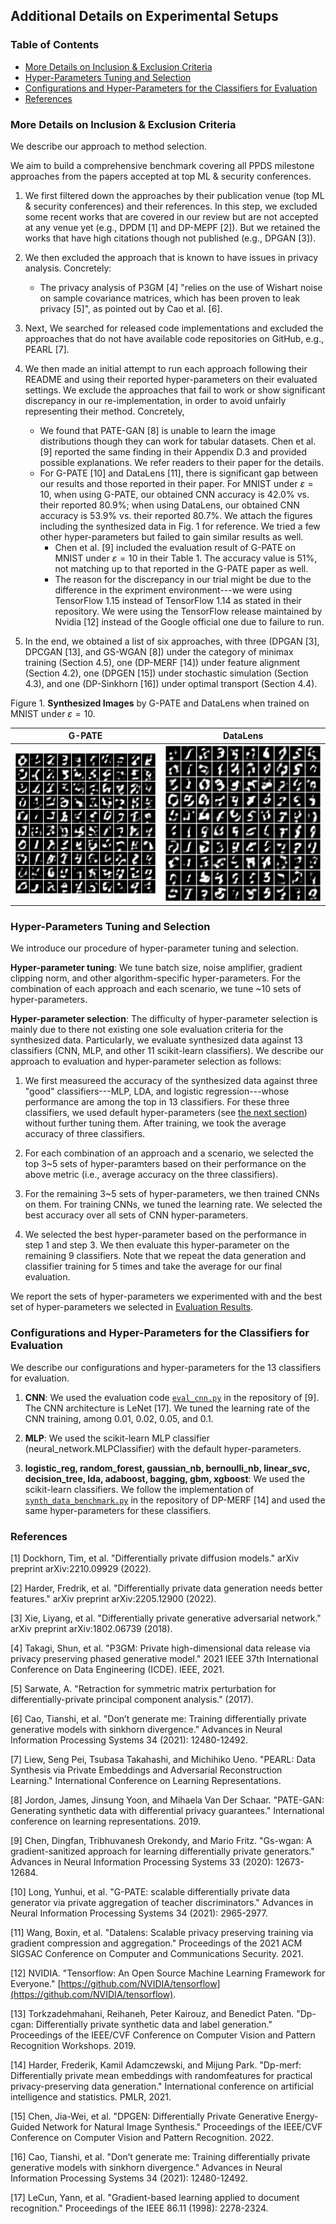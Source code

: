 ## Additional Details on Experimental Setups


### Table of Contents
- [More Details on Inclusion \& Exclusion Criteria](#more-details-on-inclusion--exclusion-criteria)
- [Hyper-Parameters Tuning and Selection](#hyper-parameters-tuning-and-selection)
- [Configurations and Hyper-Parameters for the Classifiers for Evaluation](#configurations-and-hyper-parameters-for-the-classifiers-for-evaluation)
- [References](#references)


### More Details on Inclusion & Exclusion Criteria

We describe our approach to method selection.

We aim to build a comprehensive benchmark covering all PPDS milestone approaches from the papers accepted at top ML & security conferences. 

1. We first filtered down the approaches by their publication venue (top ML & security conferences) and their references. In this step, we excluded some recent works that are covered in our review but are not accepted at any venue yet (e.g., DPDM [1] and DP-MEPF [2]). But we retained the works that have high citations though not published (e.g., DPGAN [3]).

2. We then excluded the approach that is known to have issues in privacy analysis. Concretely:

    - The privacy analysis of P3GM [4] "relies on the use of Wishart noise on sample covariance matrices, which has been proven to leak privacy [5]", as pointed out by Cao et al. [6].

3. Next, We searched for released code implementations and excluded the approaches that do not have available code repositories on GitHub, e.g., PEARL [7].

4. We then made an initial attempt to run each approach following their README and using their reported hyper-parameters on their evaluated settings. We exclude the approaches that fail to work or show significant discrepancy in our re-implementation, in order to avoid unfairly representing their method. Concretely, 

   - We found that PATE-GAN [8] is unable to learn the image distributions though they can work for tabular datasets. Chen et al. [9] reported the same finding in their Appendix D.3 and provided possible explanations. We refer readers to their paper for the details.
   - For G-PATE [10] and DataLens [11], there is significant gap between our results and those reported in their paper. For MNIST under $\varepsilon=10$, when using G-PATE, our obtained CNN accuracy is 42.0\% vs. their reported 80.9\%; when using DataLens, our obtained CNN accuracy is 53.9\% vs. their reported 80.7\%. We attach the figures including the synthesized data in Fig. 1 for reference. We tried a few other hyper-parameters but failed to gain similar results as well.
     - Chen et al. [9] included the evaluation result of G-PATE on MNIST under $\varepsilon=10$ in their Table 1. The accuracy value is 51\%, not matching up to that reported in the G-PATE paper as well.
     - The reason for the discrepancy in our trial might be due to the difference in the expriment environment---we were using TensorFlow 1.15 instead of TensorFlow 1.14 as stated in their repository. We were using the TensorFlow release maintained by Nvidia [12] instead of the Google official one due to failure to run.

5. In the end, we obtained a list of six approaches, with three (DPGAN [3], DPCGAN [13], and GS-WGAN [8]) under the category of minimax training (Section 4.5), one (DP-MERF [14]) under feature alignment (Section 4.2), one (DPGEN [15]) under stochastic simulation (Section 4.3), and one (DP-Sinkhorn [16]) under optimal transport (Section 4.4).

Figure 1. **Synthesized Images** by G-PATE and DataLens when trained on MNIST under $\varepsilon=10$.

| G-PATE         | DataLens                        |
|-----------------|---------------------------------|
| ![G-PATE-MNIST-eps-10](./figs/gpate_mnist_eps-10.png) | ![DataLens-MNIST-eps-10](./figs/datalens_mnist_eps-10.png)

### Hyper-Parameters Tuning and Selection

We introduce our procedure of hyper-parameter tuning and selection.

**Hyper-parameter tuning**: We tune batch size, noise amplifier, gradient clipping norm, and other algorithm-specific hyper-parameters. For the combination of each approach and each scenario, we tune ~10 sets of hyper-parameters. 

**Hyper-parameter selection**: The difficulty of hyper-parameter selection is mainly due to there not existing one sole evaluation criteria for the synthesized data. Particularly, we evaluate synthesized data against 13 classifiers (CNN, MLP, and other 11 scikit-learn classifiers). We describe our approach to evaluation and hyper-parameter selection as follows:

1. We first measureed the accuracy of the synthesized data against three "good" classifiers---MLP, LDA, and logistic regression---whose performance are among the top in 13 classifiers. For these three classifiers, we used default hyper-parameters (see [the next section](#configurations-and-hyper-parameters-for-the-classifiers-for-evaluation)) without further tuning them. After training, we took the average accuracy of three classifiers. 

2. For each combination of an approach and a scenario, we selected the top 3~5 sets of hyper-paramters based on their performance on the above metric (i.e., average accuracy on the three classifiers).

3. For the remaining 3~5 sets of hyper-parameters, we then trained CNNs on them. For training CNNs, we tuned the learning rate. We selected the best accuracy over all sets of CNN hyper-parameters.

4. We selected the best hyper-parameter based on the performance in step 1 and step 3. We then evaluate this hyper-parameter on the remaining 9 classifiers. Note that we repeat the data generation and classifier training for 5 times and take the average for our final evaluation.

We report the sets of hyper-parameters we experimented with and the best set of hyper-parameters we selected in [Evaluation Results](./evaluation_results.md).


### Configurations and Hyper-Parameters for the Classifiers for Evaluation

We describe our configurations and hyper-parameters for the 13 classifiers for evaluation.

1. **CNN**: We used the evaluation code [``eval_cnn.py``](https://github.com/DingfanChen/GS-WGAN/blob/main/evaluation/eval_cnn.py) in the repository of [9]. The CNN architecture is LeNet [17]. We tuned the learning rate of the CNN training, among 0.01, 0.02, 0.05, and 0.1.

2. **MLP**: We used the scikit-learn MLP classifier (neural_network.MLPClassifier) with the default hyper-parameters.

3. **logistic_reg, random_forest, gaussian_nb, bernoulli_nb, linear_svc, decision_tree, lda, adaboost, bagging, gbm, xgboost**: We used the scikit-learn classifiers. We follow the implementation of [``synth_data_benchmark.py``](https://github.com/ParkLabML/DP-MERF/blob/master/code_balanced/synth_data_benchmark.py) in the repository of DP-MERF [14] and used the same hyper-parameters for these classifiers.


### References

[1] Dockhorn, Tim, et al. "Differentially private diffusion models." arXiv preprint arXiv:2210.09929 (2022).

[2] Harder, Fredrik, et al. "Differentially private data generation needs better features." arXiv preprint arXiv:2205.12900 (2022).

[3] Xie, Liyang, et al. "Differentially private generative adversarial network." arXiv preprint arXiv:1802.06739 (2018).

[4] Takagi, Shun, et al. "P3GM: Private high-dimensional data release via privacy preserving phased generative model." 2021 IEEE 37th International Conference on Data Engineering (ICDE). IEEE, 2021.

[5] Sarwate, A. "Retraction for symmetric matrix perturbation for differentially-private principal component analysis." (2017).

[6] Cao, Tianshi, et al. "Don’t generate me: Training differentially private generative models with sinkhorn divergence." Advances in Neural Information Processing Systems 34 (2021): 12480-12492.

[7] Liew, Seng Pei, Tsubasa Takahashi, and Michihiko Ueno. "PEARL: Data Synthesis via Private Embeddings and Adversarial Reconstruction Learning." International Conference on Learning Representations.

[8] Jordon, James, Jinsung Yoon, and Mihaela Van Der Schaar. "PATE-GAN: Generating synthetic data with differential privacy guarantees." International conference on learning representations. 2019.

[9] Chen, Dingfan, Tribhuvanesh Orekondy, and Mario Fritz. "Gs-wgan: A gradient-sanitized approach for learning differentially private generators." Advances in Neural Information Processing Systems 33 (2020): 12673-12684.

[10] Long, Yunhui, et al. "G-PATE: scalable differentially private data generator via private aggregation of teacher discriminators." Advances in Neural Information Processing Systems 34 (2021): 2965-2977.

[11] Wang, Boxin, et al. "Datalens: Scalable privacy preserving training via gradient compression and aggregation." Proceedings of the 2021 ACM SIGSAC Conference on Computer and Communications Security. 2021.

[12] NVIDIA. "Tensorflow: An Open Source Machine Learning Framework for Everyone." [https://github.com/NVIDIA/tensorflow](https://github.com/NVIDIA/tensorflow).

[13] Torkzadehmahani, Reihaneh, Peter Kairouz, and Benedict Paten. "Dp-cgan: Differentially private synthetic data and label generation." Proceedings of the IEEE/CVF Conference on Computer Vision and Pattern Recognition Workshops. 2019.

[14] Harder, Frederik, Kamil Adamczewski, and Mijung Park. "Dp-merf: Differentially private mean embeddings with randomfeatures for practical privacy-preserving data generation." International conference on artificial intelligence and statistics. PMLR, 2021.

[15] Chen, Jia-Wei, et al. "DPGEN: Differentially Private Generative Energy-Guided Network for Natural Image Synthesis." Proceedings of the IEEE/CVF Conference on Computer Vision and Pattern Recognition. 2022.

[16] Cao, Tianshi, et al. "Don’t generate me: Training differentially private generative models with sinkhorn divergence." Advances in Neural Information Processing Systems 34 (2021): 12480-12492.

[17] LeCun, Yann, et al. "Gradient-based learning applied to document recognition." Proceedings of the IEEE 86.11 (1998): 2278-2324.
